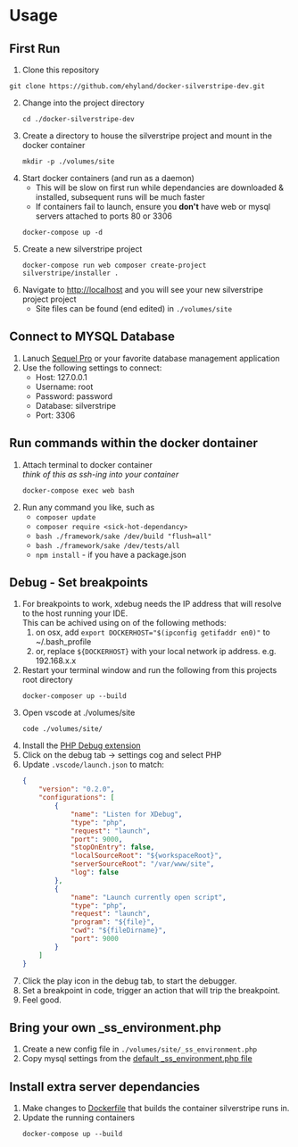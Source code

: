 # Usage

## First Run
1. Clone this repository  
```
git clone https://github.com/ehyland/docker-silverstripe-dev.git
```
2. Change into the project directory
    ```
    cd ./docker-silverstripe-dev
    ```
3. Create a directory to house the silverstripe project and mount in the docker container
    ```
    mkdir -p ./volumes/site
    ```
4. Start docker containers (and run as a daemon)  
    - This will be slow on first run while dependancies are downloaded & installed, subsequent runs will be much faster  
    - If containers fail to launch, ensure you **don't** have web or mysql servers attached to ports 80 or 3306
    ```
    docker-compose up -d
    ```
5. Create a new silverstripe project  
    ```
    docker-compose run web composer create-project silverstripe/installer .
    ```
6. Navigate to [http://localhost](http://localhost) and you will see your new silverstripe project project  
    - Site files can be found (end edited) in `./volumes/site` 

## Connect to MYSQL Database
1. Lanuch [Sequel Pro](https://www.sequelpro.com/) or your favorite database management application
2. Use the following settings to connect:  
    - Host: 127.0.0.1
    - Username: root
    - Password: password
    - Database: silverstripe
    - Port: 3306

## Run commands within the docker dontainer
1. Attach terminal to docker container  
    *think of this as ssh-ing into your container*
    ```
    docker-compose exec web bash
    ```
2. Run any command you like, such as
    - `composer update`
    - `composer require <sick-hot-dependancy>`
    - `bash ./framework/sake /dev/build "flush=all"`
    - `bash ./framework/sake /dev/tests/all`
    - `npm install` - if you have a package.json

## Debug - Set breakpoints
1. For breakpoints to work, xdebug needs the IP address that will resolve to the host running your IDE.  
    This can be achived using on of the following methods:
    1. on osx, add `export DOCKERHOST="$(ipconfig getifaddr en0)"` to ~/.bash_profile
    2. or, replace `${DOCKERHOST}` with your local network ip address. e.g. 192.168.x.x
2. Restart your terminal window and run the following from this projects root directory
    ```
    docker-composer up --build
    ``` 
3. Open vscode at ./volumes/site
    ```
    code ./volumes/site/
    ```
4. Install the [PHP Debug extension](https://marketplace.visualstudio.com/items?itemName=felixfbecker.php-debug)
5. Click on the debug tab -> settings cog and select PHP
6. Update `.vscode/launch.json` to match:
    ```json
    {
        "version": "0.2.0",
        "configurations": [
            {
                "name": "Listen for XDebug",
                "type": "php",
                "request": "launch",
                "port": 9000,
                "stopOnEntry": false,
                "localSourceRoot": "${workspaceRoot}",
                "serverSourceRoot": "/var/www/site",
                "log": false
            },
            {
                "name": "Launch currently open script",
                "type": "php",
                "request": "launch",
                "program": "${file}",
                "cwd": "${fileDirname}",
                "port": 9000
            }
        ]
    }
    ```
7. Click the play icon in the debug tab, to start the debugger.
8. Set a breakpoint in code, trigger an action that will trip the breakpoint.
9. Feel good.

## Bring your own _ss_environment.php
1. Create a new config file in `./volumes/site/_ss_environment.php`
2. Copy mysql settings from the [default _ss_environment.php file](dockerfiles/php5-apache2/_ss_environment.php)

## Install extra server dependancies  
1. Make changes to [Dockerfile](dockerfiles/php5-apache2/) that builds the container silverstripe runs in.
2. Update the running containers
    ```
    docker-compose up --build
    ```
